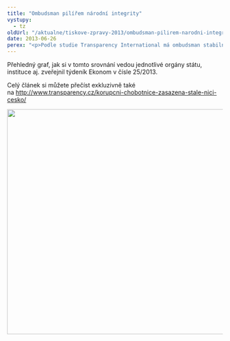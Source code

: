 ```yaml
---
title: "Ombudsman pilířem národní integrity"
vystupy:
  - tz
oldUrl: "/aktualne/tiskove-zpravy-2013/ombudsman-pilirem-narodni-integrity"
date: 2013-06-26
perex: "<p>Podle studie Transparency International má ombudsman stabilně nejblíže k ideálu, pokud jde o nezávislost, odpovědnost, skládání účtů, transparentnost, integritu, zdroje a jejich využívání apod.</p>"
---
```


<!-- imported from the old website -->

<p>Přehledný graf, jak si v tomto srovnání vedou jednotlivé orgány státu, instituce aj. zveřejnil týdeník Ekonom v čísle 25/2013.</p><p>Celý článek si můžete přečíst exkluzivně také na <a title="Otevření do nového okna" href="http://www.transparency.cz/korupcni-chobotnice-zasazena-stale-nici-cesko/" target="_blank">http://www.transparency.cz/korupcni-chobotnice-zasazena-stale-nici-cesko/</a> </p><p><img src="https://www.ochrance.cz/uploads/RTEmagicC_transparency.jpg.jpg" height="527" width="783" alt="" /></p>
